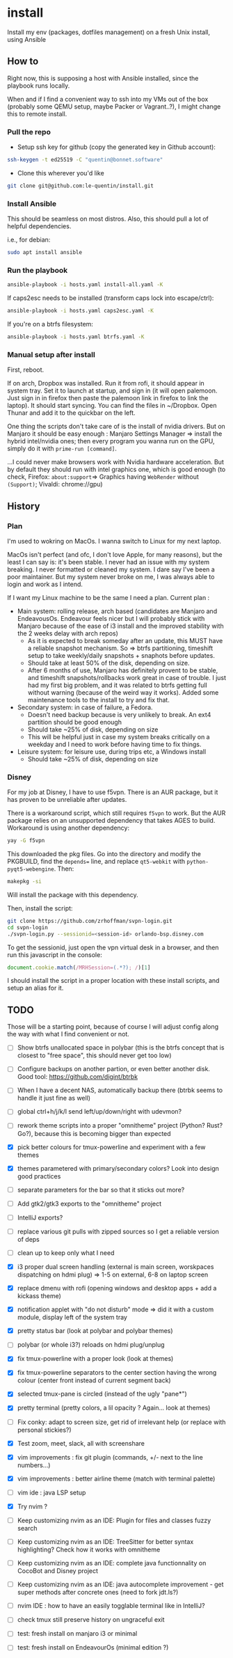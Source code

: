# install
Install my env (packages, dotfiles management) on a fresh Unix install, using Ansible

## How to

Right now, this is supposing a host with Ansible installed, since the playbook runs locally.

When and if I find a convenient way to ssh into my VMs out of the box (probably some QEMU setup, maybe Packer or Vagrant..?), I might change this to remote install.

### Pull the repo

- Setup ssh key for github (copy the generated key in Github account): 
```sh
ssh-keygen -t ed25519 -C "quentin@bonnet.software"
```
- Clone this wherever you'd like
```sh
git clone git@github.com:le-quentin/install.git
```

### Install Ansible

This should be seamless on most distros. Also, this should pull a lot of helpful dependencies.

i.e., for debian:
```sh
sudo apt install ansible
```

### Run the playbook

```sh
ansible-playbook -i hosts.yaml install-all.yaml -K
```

If caps2esc needs to be installed (transform caps lock into escape/ctrl):

```sh
ansible-playbook -i hosts.yaml caps2esc.yaml -K
```

If you're on a btrfs filesystem:

```sh
ansible-playbook -i hosts.yaml btrfs.yaml -K
```

### Manual setup after install

First, reboot.

If on arch, Dropbox was installed. Run it from rofi, it should appear in system tray. Set it to launch at startup, and sign in (it will open palemoon. Just sign in in firefox then paste the palemoon link in firefox to link the laptop). It should start syncing. You can find the files in ~/Dropbox. Open Thunar and add it to the quickbar on the left.

One thing the scripts don't take care of is the install of nvidia drivers. But on Manjaro it should be easy enough : Manjaro Settings Manager => install the hybrid intel/nvidia ones; then every program you wanna run on the GPU, simply do it with `prime-run [command]`.

...I could never make browsers work with Nvidia hardware acceleration. But by default they should run with intel graphics one, which is good enough (to check, Firefox: `about:support`=> Graphics having `WebRender` without `(Support)`; Vivaldi: chrome://gpu)

## History 

### Plan

I'm used to wokring on MacOs. I wanna switch to Linux for my next laptop.

MacOs isn't perfect (and ofc, I don't love Apple, for many reasons), but the least I can say is: it's been stable. I never had an issue with my system breaking.
I never formatted or cleaned my system. I dare say I've been a poor maintainer. But my system never broke on me, I was always able to login and work as I intend. 

If I want my Linux machine to be the same I need a plan. Current plan :

* Main system: rolling release, arch based (candidates are Manjaro and EndeavousOs. Endeavour feels nicer but I will probably stick with Manjaro because of the ease of i3 install and the improved stability with the 2 weeks delay with arch repos)
    * As it is expected to break someday after an update, this MUST have a reliable snapshot mechanism. So => btrfs partitioning, timeshift setup to take weekly/daily snapshots + snaphots before updates. 
    * Should take at least 50% of the disk, depending on size.
    * After 6 months of use, Manjaro has definitely provent to be stable, and timeshift snapshots/rollbacks work great in case of trouble. I just had my first big problem, and it was related to btrfs getting full without warning (because of the weird way it works). Added some maintenance tools to the install to try and fix that.
* Secondary system: in case of failure, a Fedora. 
    * Doesn't need backup because is very unlikely to break. An ext4 partition should be good enough
    * Should take ~25% of disk, depending on size
    * This will be helpful just in case my system breaks critically on a weekday and I need to work before having time to fix things.
* Leisure system: for leisure use, during trips etc, a Windows install 
    * Should take ~25% of disk, depending on size

### Disney

For my job at Disney, I have to use f5vpn. There is an AUR package, but it has proven to be unreliable after updates.

There is a workaround script, which still requires `f5vpn` to work. But the AUR package relies on an unsupported dependency that takes AGES to build. Workaround is using another dependency:
```sh
yay -G f5vpn
```

This downloaded the pkg files. Go into the directory and modify the PKGBUILD, find the `depends=` line, and replace `qt5-webkit` with `python-pyqt5-webengine`. Then:
```sh
makepkg -si
```

Will install the package with this dependency. 

Then, install the script:
```sh
git clone https://github.com/zrhoffman/svpn-login.git
cd svpn-login
./svpn-login.py --sessionid=<session-id> orlando-bsp.disney.com
```

To get the sessionid, just open the vpn virtual desk in a browser, and then run this javascript in the console:
```javascript
document.cookie.match(/MRHSession=(.*?); /)[1]
```

I should install the script in a proper location with these install scripts, and setup an alias for it.


## TODO

Those will be a starting point, because of course I will adjust config along the way with what I find convenient or not.

- [ ] Show btrfs unallocated space in polybar (this is the btrfs concept that is closest to "free space", this should never get too low)
- [ ] Configure backups on another partion, or even better another disk. Good tool: https://github.com/digint/btrbk
- [ ] When I have a decent NAS, automatically backup there (btrbk seems to handle it just fine as well)
- [ ] global ctrl+h/j/k/l send left/up/down/right with udevmon? 
- [ ] rework theme scripts into a proper "omnitheme" project (Python? Rust? Go?), because this is becoming bigger than expected
- [x] pick better colours for tmux-powerline and experiment with a few themes
- [x] themes parametered with primary/secondary colors? Look into design good practices
- [ ] separate parameters for the bar so that it sticks out more? 
- [ ] Add gtk2/gtk3 exports to the "omnitheme" project
- [ ] IntelliJ exports? 
- [ ] replace various git pulls with zipped sources so I get a reliable version of deps
- [ ] clean up to keep only what I need 
- [x] i3 proper dual screen handling (external is main screen, worskpaces dispatching on hdmi plug) => 1-5 on external, 6-8 on laptop screen
- [x] replace dmenu with rofi (opening windows and desktop apps + add a kickass theme)
- [x] notification applet with "do not disturb" mode => did it with a custom module, display left of the system tray
- [x] pretty status bar (look at polybar and polybar themes)
- [ ] polybar (or whole i3?) reloads on hdmi plug/unplug
- [x] fix tmux-powerline with a proper look (look at themes)
- [x] fix tmux-powerline separators to the center section having the wrong colour (center front instead of current segment back)
- [x] selected tmux-pane is circled (instead of the ugly "pane\*")
- [x] pretty terminal (pretty colors, a lil opacity ? Again... look at themes)
- [ ] Fix conky: adapt to screen size, get rid of irrelevant help (or replace with personal stickies?)
- [x] Test zoom, meet, slack, all with screenshare
- [x] vim improvements : fix git plugin (commands, +/- next to the line numbers...)
- [x] vim improvements : better airline theme (match with terminal palette)
- [ ] vim ide : java LSP setup
- [x] Try nvim ?
- [ ] Keep customizing nvim as an IDE: Plugin for files and classes fuzzy search
- [ ] Keep customizing nvim as an IDE: TreeSitter for better syntax highlighting? Check how it works with omnitheme
- [ ] Keep customizing nvim as an IDE: complete java functionnality on CocoBot and Disney project
- [ ] Keep customizing nvim as an IDE: java autocomplete improvement - get super methods after concrete ones (need to fork jdt.ls?)
- [ ] nvim IDE : how to have an easily togglable terminal like in IntelliJ? 
- [ ] check tmux still preserve history on ungraceful exit
- [ ] test: fresh install on manjaro i3 or minimal 
- [ ] test: fresh install on EndeavourOs (minimal edition ?)

